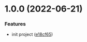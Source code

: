 # 1.0.0 (2022-06-21)


### Features

* init project ([e18cf65](https://github.com/wfe-templates/library/commit/e18cf651ebf8ef4e3dee11c838faa1667f2a5f75))
